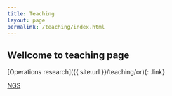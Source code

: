```yaml
---
title: Teaching
layout: page
permalink: /teaching/index.html
---
```


## Wellcome to teaching page

[Operations research]({{ site.url }}/teaching/or){: .link}  

<a class="link" href="ngs.ru">NGS</a>
